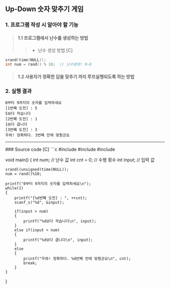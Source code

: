 ## Up-Down 숫자 맞추기 게임


### 1. 프로그램 작성 시 알아야 할 기능
>#### 1.1 프로그램에서 난수를 생성하는 방법
>>* 난수 생성 방법 [C]
```c
srand(time(NULL));
int num = rand() % 10;  // 난수범위: 0~9
```

>#### 1.2 사용자가 정확한 답을 맞추기 까지 루프실행되도록 하는 방법



### 2. 실행 결과
```
0부터 9까지의 숫자를 입력하세요
[1번째 도전] : 5
5보다 작습니다
[2번째 도전] : 1
1보다 큽니다
[3번째 도전] : 3
우와! 정확하다. 3번째 만에 맞췄군요
```
<hr/>
### Source code [C]
```c
#include <stdio.h>
#include <time.h>
#include <stdlib.h>

void main()
{
	int num;		// 난수 값
	int cnt = 0;	// 수행 횟수
	int input;		// 입력 값

	srand((unsigned)time(NULL));
	num = rand()%10;

	printf("0부터 9까지의 숫자를 입력하세요\n");
	while(1)
	{
		printf("[%d번째 도전] : ", ++cnt);
		scanf_s("%d", &input);

		if(input > num)
		{
			printf("%d보다 작습니다\n", input);
		}
		else if(input < num)
		{
			printf("%d보다 큽니다\n", input);			
		}
		else
		{
			printf("우와! 정확하다. %d번째 만에 맞췄군요\n", cnt);
			break;
		}
	}
}
```
